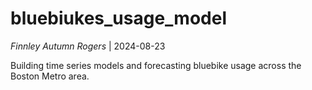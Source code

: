 # bluebiukes_usage_model
*Finnley Autumn Rogers* | 2024-08-23

Building time series models and forecasting bluebike usage across the Boston Metro area.
